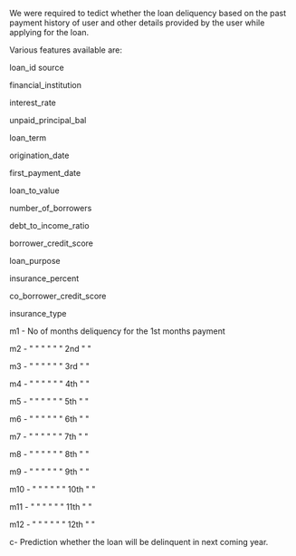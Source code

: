 We were required to tedict whether the loan deliquency based on the past payment history of user and other details provided 
by the user while applying for the loan.

Various features available are:


loan_id	source	

financial_institution	 

interest_rate	

unpaid_principal_bal	

loan_term	

origination_date	

first_payment_date	

loan_to_value	

number_of_borrowers	

debt_to_income_ratio	

borrower_credit_score	

loan_purpose	

insurance_percent	

co_borrower_credit_score	

insurance_type	

m1	- No of months deliquency for the 1st months payment

m2	- "  "    "         "      "   "  2nd    "       " 

m3	- "  "    "         "      "   "  3rd    "       "

m4	- "  "    "         "      "   "  4th    "       "

m5	- "  "    "         "      "   "  5th    "       "

m6	- "  "    "         "      "   "  6th    "       "

m7	- "  "    "         "      "   "  7th    "       "

m8	- "  "    "         "      "   "  8th    "       "

m9	- "  "    "         "      "   "  9th    "       "

m10 - "  "    "         "      "   "  10th   "       "

m11	- "  "    "         "      "   "  11th   "       "

m12	- "  "    "         "      "   "  12th   "       "

c- Prediction whether the loan will be delinquent in next coming year.
